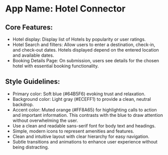 # **App Name**: Hotel Connector

## Core Features:

- Hotel display: Display list of Hotels by popularity or user ratings.
- Hotel Search and filters: Allow users to enter a destination, check-in, and check-out dates. Hotels displayed depend on the entered location and available dates.
- Booking Details Page: On submission, users see details for the chosen hotel with essential booking functionality.

## Style Guidelines:

- Primary color: Soft blue (#64B5F6) evoking trust and relaxation.
- Background color: Light gray (#ECEFF1) to provide a clean, neutral backdrop.
- Accent color: Muted orange (#FF8A65) for highlighting calls to action and important information. This contrasts with the blue to draw attention without overwhelming the user.
- Use a clean and readable sans-serif font for body text and headings.
- Simple, modern icons to represent amenities and features.
- Clean and intuitive layout with clear hierarchy for easy navigation.
- Subtle transitions and animations to enhance user experience without being distracting.